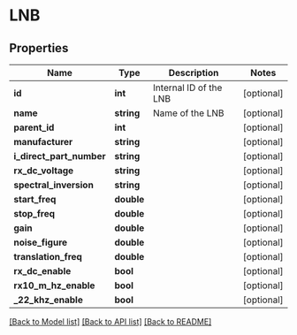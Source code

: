 # LNB

## Properties
Name | Type | Description | Notes
------------ | ------------- | ------------- | -------------
**id** | **int** | Internal ID of the LNB | [optional] 
**name** | **string** | Name of the LNB | [optional] 
**parent_id** | **int** |  | [optional] 
**manufacturer** | **string** |  | [optional] 
**i_direct_part_number** | **string** |  | [optional] 
**rx_dc_voltage** | **string** |  | [optional] 
**spectral_inversion** | **string** |  | [optional] 
**start_freq** | **double** |  | [optional] 
**stop_freq** | **double** |  | [optional] 
**gain** | **double** |  | [optional] 
**noise_figure** | **double** |  | [optional] 
**translation_freq** | **double** |  | [optional] 
**rx_dc_enable** | **bool** |  | [optional] 
**rx10_m_hz_enable** | **bool** |  | [optional] 
**_22_khz_enable** | **bool** |  | [optional] 

[[Back to Model list]](../README.md#documentation-for-models) [[Back to API list]](../README.md#documentation-for-api-endpoints) [[Back to README]](../README.md)


